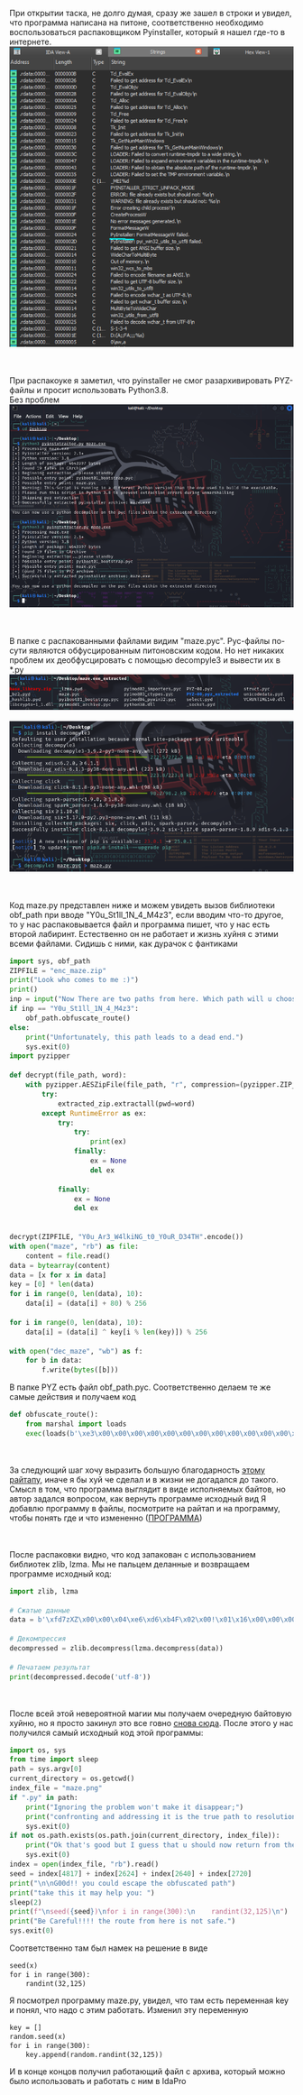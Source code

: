 При открытии таска, не долго думая, сразу же зашел в строки и увидел, что программа написана на питоне, 
соответственно необходимо воспользоваться распаковщиком Pyinstaller, который я нашел где-то в интернете.
![pyinstaller](https://github.com/logbead/CTF_write_ups/blob/main/HTB/pictures/Maze/Python.PNG)

<br><br>
При распакоуке я заметил, что pyinstaller не смог разархивировать PYZ-файлы и просит использовать Python3.8. <br>Без проблем
![Decompress](https://github.com/logbead/CTF_write_ups/blob/main/HTB/pictures/Maze/2.PNG)

<br><br>
В папке с распакованными файлами видим "maze.pyc". Pyc-файлы по-сути являются обфусцированным питоновским кодом. 
Но нет никаких проблем их деобфусцировать с помощью decompyle3 и вывести их в *.py
![pyc](https://github.com/logbead/CTF_write_ups/blob/main/HTB/pictures/Maze/3.PNG)
<br><br>
![decompyle3](https://github.com/logbead/CTF_write_ups/blob/main/HTB/pictures/Maze/4.PNG)

<br><br>
Код maze.py представлен ниже и можем увидеть вызов библиотеки obf_path при вводе "Y0u_St1ll_1N_4_M4z3", если вводим 
что-то другое, то у нас распаковывается файл и программа пишет, что у нас есть второй лабиринт. Естественно он не работает и жизнь хуйня с этими всеми файлами. Сидишь с ними, 
как дурачок с фантиками
```python
import sys, obf_path
ZIPFILE = "enc_maze.zip"
print("Look who comes to me :)")
print()
inp = input("Now There are two paths from here. Which path will u choose? => ")
if inp == "Y0u_St1ll_1N_4_M4z3":
    obf_path.obfuscate_route()
else:
    print("Unfortunately, this path leads to a dead end.")
    sys.exit(0)
import pyzipper

def decrypt(file_path, word):
    with pyzipper.AESZipFile(file_path, "r", compression=(pyzipper.ZIP_LZMA), encryption=(pyzipper.WZ_AES)) as extracted_zip:
        try:
            extracted_zip.extractall(pwd=word)
        except RuntimeError as ex:
            try:
                try:
                    print(ex)
                finally:
                    ex = None
                    del ex

            finally:
                ex = None
                del ex


decrypt(ZIPFILE, "Y0u_Ar3_W4lkiNG_t0_Y0uR_D34TH".encode())
with open("maze", "rb") as file:
    content = file.read()
data = bytearray(content)
data = [x for x in data]
key = [0] * len(data)
for i in range(0, len(data), 10):
    data[i] = (data[i] + 80) % 256

for i in range(0, len(data), 10):
    data[i] = (data[i] ^ key[i % len(key)]) % 256

with open("dec_maze", "wb") as f:
    for b in data:
        f.write(bytes([b]))
```
В папке PYZ есть файл obf_path.pyc. Соответственно делаем те же самые действия и получаем код
```python
def obfuscate_route():
    from marshal import loads
    exec(loads(b'\xe3\x00\x00\x00\x00\x00\x00\x00\x00\x00\x00\x00\x00\x00\x00\x00\x00\x06\x00\x00\x00@\x00\x00\x00s(\x00\x00\x00d\x00d\x01l\x00Z\x00d\x00d\x01l\x01Z\x01e\x02e\x00\xa0\x03e\x01\xa0\x03d\x02\xa1\x01\xa1\x01\x83\x01\x01\x00d\x01S\x00)\x03\xe9\x00\x00\x00\x00Ns4\x03\x00\x00\xfd7zXZ\x00\x00\x04\xe6\xd6\xb4F\x02\x00!\x01\x16\x00\x00\x00t/\xe5\xa3\x01\x02\xf6x\x9c\xedV[o\xd30\x14\xfe+^_\xd6\x02+Kz\xdf\x18\x9a\xe0\x01\x8d\x07@\x82\xa7)R\xe5\xc4\'\xa9\xb7\xd4\x8elgk#~<\xc7\x8e=\xba\xb6\x13\x9ax\xe9C#\xc5\xf9\xce\xfd\xf8\xf3q\xd5\xf9\\A\x91J\xad\xe7\xf8\x1c*\xbc\xea\x1cB\x17\xff\x84\x9d\xcbC\xe8\xe2\xc8\xe6\x91\xcd}l\xc2\n\xb2n))\xd3\xdd\xb4\x93\xac`\x90\xac\xce\xcf\xff\xf3\x1do\xca\xd7\x9b\x82\xc6\n\xd3M\x05\x0bKTZt\xbb\xab\x8b\xac.z\xd2\xc5V\x17/q\x19X\x83m7\xb26\xb0\xe0\x0e\x97!ksG\xb3\x90p\x04\xad\x86\xfa\xdeh\x14,\x13\x16\xf2L-\x1aZ\xc7\xd1\xbd\xf5R\xbf 1V7JV\xd3P\xc4\x17r\xfa\xf1\xae\xde\x01,"|\x074\xda\xb6\x9f\xdf\xb5\x19]\'\xe9\x8e&\xb3\x9a\x89]\xa6>:\x0eY\xf4o_w\xf2\xfa\xba\n\xc2\x06\xa7>8\xf6\x05a\x93\x8c\xdc\xba\xe5,1\x81;/\x8b \xe3w\xb2\xa1\xc7\x1d\xbch\xc9\xb6-X j\xa9S/\x10\n\xfb66\xb0\x96|\x7f\x84\xcd\x87K\xb2\x9a\xa5~8"\xb4\xceX;\x15{#\xe2\xd7\x92\xe7\xa6\xf0\xa7E=\x0c\xc7P\x98m\xcf\xfb\xb7^\xeb\xcc\xa8=I]\x02T\x8d\xa5zI\x1b\xe8W\xa2\xb0\xc2\xa0_\xad\x9b\xb3\x9bBH\xc5EA\xcc\x02H\xa5dZ\xc2\x92<Jqj\xc8\x92\xde\x03\xe1\x860\xaeiU\x01U\x97\xcdU&E\xae\xa406\x82\nF(c\n\xb4\xb6"zr\xed\xd2\x18Uc.j\x16\xc4H\x82fY\xd6\x86K\xd1o\xbe~\xbfG\x07jN5)\xa4d$\xad\r\xb9!E\x8d\x19\x9c\x9e\xd4D/d]2"\xe4#F\x9aZ\t\x82\xf5\x96\xbe;x\xe0\xb2\xd6.\xb5\xdf[\xacR\x8e0jyl7\xcf\xaf\xedxx\xfcc\x03\xb7\x9c\x06\xb19C,\xbe \x9f\'\'d-k\x92\xb9\xca\xa03Z\x81+(\xd3\xbcF\xc9\x00s%\x91\xb4(5\x96\x14\xb3\xc0\x9dr\xcb\xd0\x9a,\xa0\xacl\xf8\x05\xf1\x07\x11o\x1eD\xe3n\xa5\xd0\x00\xac\xdb\xbc\xed%"\x97\x8ap\xc2\x05QT\x14\xd0\x1d\xe0!^$\x82\xe0\x83\n\xc6\x85\xe9\x0e\xe2wQ<B\xd7\xe6\xfd\' \x9f\xa9\x82\xbc.O\xf0q=)Y\x1bh9Y\x80\x02K\xb9\x90\x86h\x9aC\xbf\xd7N[K\x8c\xd4\x1e\r\xf4:\xc0\xa1\xe1KP\xdb=\x06#U\xc5C\xc0\x1b\x14\x8f\x0b0\xd9#\xb3\x97%\xcaj\xa5@\x989\xe3\n2#\xd5\xfa6\x11\\0X\xcds^B\x98\xb7\n\x07\xca\x84L\xb0\xe2\x01\x8f\x11k\xf3\xd4\xcc\x9d\xe4"`Y\xc1\x13V@YH\xe5\x92\x07\x83e\x11\xcf\xd0M\xbbjG\xff\xef.v\x14>j\x92I\x86\x94)/N?,Q.\xe1c\xb8M\xe1\xd5o\x9e\x07\xdbK\xec<2\xc7\x97\xf0\xd2\xd4\x7f\x87\x9e\xc5\xe9\x96\xbe\xfdz\xefh\xbcO\xdb^p\xb27\xf0y\x01\xffk\x9b\xe7.t\x14\xac\x9d^\xef\xf8\x87\xe3\xf8\xf7\xed@a\xe7\x0f\xdc9\x01G\x00\x00(\xe3\xdf}\x13\x01@\xad\x00\x01\x8f\x06\xf7\x05\x00\x00\x85k\x89\xbe\xb1\xc4g\xfb\x02\x00\x00\x00\x00\x04YZ)\x04\xda\x04zlib\xda\x04lzma\xda\x04exec\xda\ndecompress\xa9\x00r\x06\x00\x00\x00r\x06\x00\x00\x00\xda\x07coduter\xda\x08<module>\x01\x00\x00\x00s\x02\x00\x00\x00\x10\x01'))
```

<br><br>
За следующий шаг хочу выразить большую благодарность [этому райтапу](https://pugachev.io/2024/03/22/maze-by-hack-the-box/), иначе я бы хуй че сделал и в жизни не догадался до такого.
<br>
Смысл в том, что программа выглядит в виде исполняемых байтов, но автор задался вопросом, как вернуть программе исходный вид
Я добавлю программу в файлы, посмотрите на райтап и на программу, чтобы понять где и что измененно ([ПРОГРАММА](https://github.com/logbead/CTF_write_ups/blob/main/HTB/pictures/Maze/py_comp.py))

<br><br>
После распаковки видно, что код запакован с использованием библиотек zlib, lzma. Мы не пальцем деланные и возвращаем программе исходный код:
```python
import zlib, lzma

# Сжатые данные
data = b'\xfd7zXZ\x00\x00\x04\xe6\xd6\xb4F\x02\x00!\x01\x16\x00\x00\x00t/\xe5\xa3\x01\x02\xf6x\x9c\xedV[o\xd30\x14\xfe+^_\xd6\x02+Kz\xdf\x18\x9a\xe0\x01\x8d\x07@\x82\xa7)R\xe5\xc4\'\xa9\xb7\xd4\x8elgk#~<\xc7\x8e=\xba\xb6\x13\x9ax\xe9C#\xc5\xf9\xce\xfd\xf8\xf3q\xd5\xf9\\A\x91J\xad\xe7\xf8\x1c*\xbc\xea\x1cB\x17\xff\x84\x9d\xcbC\xe8\xe2\xc8\xe6\x91\xcd}l\xc2\n\xb2n))\xd3\xdd\xb4\x93\xac`\x90\xac\xce\xcf\xff\xf3\x1do\xca\xd7\x9b\x82\xc6\n\xd3M\x05\x0bKTZt\xbb\xab\x8b\xac.z\xd2\xc5V\x17/q\x19X\x83m7\xb26\xb0\xe0\x0e\x97!ksG\xb3\x90p\x04\xad\x86\xfa\xdeh\x14,\x13\x16\xf2L-\x1aZ\xc7\xd1\xbd\xf5R\xbf 1V7JV\xd3P\xc4\x17r\xfa\xf1\xae\xde\x01,"|\x074\xda\xb6\x9f\xdf\xb5\x19]\'\xe9\x8e&\xb3\x9a\x89]\xa6>:\x0eY\xf4o_w\xf2\xfa\xba\n\xc2\x06\xa7>8\xf6\x05a\x93\x8c\xdc\xba\xe5,1\x81;/\x8b \xe3w\xb2\xa1\xc7\x1d\xbch\xc9\xb6-X j\xa9S/\x10\n\xfb66\xb0\x96|\x7f\x84\xcd\x87K\xb2\x9a\xa5~8"\xb4\xceX;\x15{#\xe2\xd7\x92\xe7\xa6\xf0\xa7E=\x0c\xc7P\x98m\xcf\xfb\xb7^\xeb\xcc\xa8=I]\x02T\x8d\xa5zI\x1b\xe8W\xa2\xb0\xc2\xa0_\xad\x9b\xb3\x9bBH\xc5EA\xcc\x02H\xa5dZ\xc2\x92<Jqj\xc8\x92\xde\x03\xe1\x860\xaeiU\x01U\x97\xcdU&E\xae\xa406\x82\nF(c\n\xb4\xb6"zr\xed\xd2\x18Uc.j\x16\xc4H\x82fY\xd6\x86K\xd1o\xbe~\xbfG\x07jN5)\xa4d$\xad\r\xb9!E\x8d\x19\x9c\x9e\xd4D/d]2"\xe4#F\x9aZ\t\x82\xf5\x96\xbe;x\xe0\xb2\xd6.\xb5\xdf[\xacR\x8e0jyl7\xcf\xaf\xedxx\xfcc\x03\xb7\x9c\x06\xb19C,\xbe \x9f\'\'d-k\x92\xb9\xca\xa03Z\x81+(\xd3\xbcF\xc9\x00s%\x91\xb4(5\x96\x14\xb3\xc0\x9dr\xcb\xd0\x9a,\xa0\xacl\xf8\x05\xf1\x07\x11o\x1eD\xe3n\xa5\xd0\x00\xac\xdb\xbc\xed%"\x97\x8ap\xc2\x05QT\x14\xd0\x1d\xe0!^$\x82\xe0\x83\n\xc6\x85\xe9\x0e\xe2wQ<B\xd7\xe6\xfd\' \x9f\xa9\x82\xbc.O\xf0q=)Y\x1bh9Y\x80\x02K\xb9\x90\x86h\x9aC\xbf\xd7N[K\x8c\xd4\x1e\r\xf4:\xc0\xa1\xe1KP\xdb=\x06#U\xc5C\xc0\x1b\x14\x8f\x0b0\xd9#\xb3\x97%\xcaj\xa5@\x989\xe3\n2#\xd5\xfa6\x11\\0X\xcds^B\x98\xb7\n\x07\xca\x84L\xb0\xe2\x01\x8f\x11k\xf3\xd4\xcc\x9d\xe4"`Y\xc1\x13V@YH\xe5\x92\x07\x83e\x11\xcf\xd0M\xbbjG\xff\xef.v\x14>j\x92I\x86\x94)/N?,Q.\xe1c\xb8M\xe1\xd5o\x9e\x07\xdbK\xec<2\xc7\x97\xf0\xd2\xd4\x7f\x87\x9e\xc5\xe9\x96\xbe\xfdz\xefh\xbcO\xdb^p\xb27\xf0y\x01\xffk\x9b\xe7.t\x14\xac\x9d^\xef\xf8\x87\xe3\xf8\xf7\xed@a\xe7\x0f\xdc9\x01G\x00\x00(\xe3\xdf}\x13\x01@\xad\x00\x01\x8f\x06\xf7\x05\x00\x00\x85k\x89\xbe\xb1\xc4g\xfb\x02\x00\x00\x00\x00\x04YZ' 

# Декомпрессия
decompressed = zlib.decompress(lzma.decompress(data))

# Печатаем результат
print(decompressed.decode('utf-8'))
```
<br><br>
После всей этой невероятной магии мы получаем очередную байтовую хуйню, но я просто закинул это все говно [снова сюда](https://github.com/logbead/CTF_write_ups/blob/main/HTB/pictures/Maze/py_comp.py).
После этого у нас получился самый исходный код этой программы: 
```python
import os, sys
from time import sleep
path = sys.argv[0]
current_directory = os.getcwd()
index_file = "maze.png"
if ".py" in path:
    print("Ignoring the problem won't make it disappear;")
    print("confronting and addressing it is the true path to resolution.")
    sys.exit(0)
if not os.path.exists(os.path.join(current_directory, index_file)):
    print("Ok that's good but I guess that u should now return from the previous path")
    sys.exit(0)
index = open(index_file, "rb").read()
seed = index[4817] + index[2624] + index[2640] + index[2720]
print("\n\nG00d!! you could escape the obfuscated path")
print("take this it may help you: ")
sleep(2)
print(f"\nseed({seed})\nfor i in range(300):\n    randint(32,125)\n")
print("Be Careful!!!! the route from here is not safe.")
sys.exit(0)
```
Соответственно там был намек на решение в виде
```
seed(x)
for i in range(300):
    randint(32,125)
```
Я посмотрел программу maze.py, увидел, 
что там есть переменная key и понял, что надо с этим работать. Изменил эту переменную
```
key = []
random.seed(x)
for i in range(300):
    key.append(random.randint(32,125))
```
И в конце концов получил работающий файл с архива, который можно было использовать и работать с ним в IdaPro
